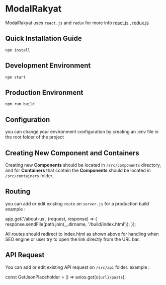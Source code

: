 # ModalRakyat
ModalRakyat uses `react.js` and `redux` 
for more info [react.js](https://reactjs.org/)  , [redux.js](https://redux.js.org)  

## Quick Installation Guide

    npm install

## Development Environment

    npm start

## Production Environment

    npm run build

## Configuration

you can change your environment configuration by creating an .env file in the root folder of the project

## Creating New Component and Containers

Creating new **Components** should be located in `/src/components` directory, and for **Containers** that contain the **Components** should be located in `/src/containers` folder.

## Routing

you can add or edit existing `route` on `server.js` for a production build
example :

  app.get('/about-us', (request, response) => {
  response.sendFile(path.join(__dirname, '/build/index.html'));
  });

All routes should redirect to index.html as shown above for handling when SEO engine or user try to open the link directly from the URL bar.


## API Request

You can add or edit existing API request on `/src/api` folder.
example :

const GetJsonPlaceholder = () => axios.get(`${url}/posts`);